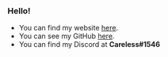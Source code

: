 ### Hello!

- You can find my website [here](http://howe.ml).
- You can see my GitHub [here](https://github.com/carelesshippo).
- You can find my Discord at **Careless#1546**

<!--
**carelesshippo/carelesshippo** is a ✨ _special_ ✨ repository because its `README.md` (this file) appears on your GitHub profile.

Here are some ideas to get you started:

- 🔭 I’m currently working on ...
- 🌱 I’m currently learning ...
- 👯 I’m looking to collaborate on ...
- 🤔 I’m looking for help with ...
- 💬 Ask me about ...
- 📫 How to reach me: ...
- 😄 Pronouns: ...
- ⚡ Fun fact: ...
-->
